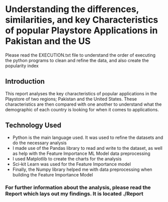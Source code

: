 # Understanding the differences, similarities, and key Characteristics of popular Playstore Applications in Pakistan and the US
Please read the EXECUTION.txt file to understand the order of executing the python programs to clean and refine the data, and also create the popularity index

## Introduction
This report analyses the key characteristics of popular applications in the Playstore of two regions; Pakistan and the United States. These characteristics are then compared with one another to understand what the demographic of each country is looking for when it comes to applications.

## Technology Used

 - Python is the main language used. It was used to refine the datasets and do the necessary analysis
 - I made use of the Pandas library to read and write to the dataset, as well as help with the Feature Importance ML Model data preprocessing
 - I used Matplotlib to create the charts for the analysis
 - Sci-kit Learn was used for the Feature Importance model
 - Finally, the Numpy library helped me with data preprocessing when building the Feature Importance Model

### For further information about the analysis, please read the Report which lays out my findings. It is located ./Report
